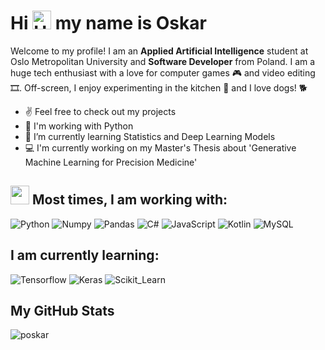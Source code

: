 # Hi <img src='https://qpluspicture.oss-cn-beijing.aliyuncs.com/6LjjQA/Hi.gif' alt='Hi' width="30"/> my name is Oskar

Welcome to my profile! I am an **Applied Artificial Intelligence** student at Oslo Metropolitan University and **Software Developer** from Poland. I am a huge tech enthusiast with a love for computer games 🎮 and video editing 🎞️. Off-screen, I enjoy experimenting in the kitchen 🍜 and I love dogs! 🐕

- ✌ Feel free to check out my projects
- 🔭 I'm working with Python
- 🌱 I’m currently learning Statistics and Deep Learning Models
- 💻 I'm currently working on my Master's Thesis about 'Generative Machine Learning for Precision Medicine'

## <img src="https://media.giphy.com/media/WUlplcMpOCEmTGBtBW/giphy.gif" width="30">  Most times, I am working with:

![Python](https://img.shields.io/badge/Python-000?style=for-the-badge&logo=python)
![Numpy](https://img.shields.io/badge/Numpy-777BB4?style=for-the-badge&logo=numpy&logoColor=white)
![Pandas](https://img.shields.io/badge/Pandas-2C2D72?style=for-the-badge&logo=pandas&logoColor=white)
![C#](https://img.shields.io/badge/C%23-239120?style=for-the-badge&logo=csharp&logoColor=white)
![JavaScript](https://img.shields.io/badge/JavaScript-323330?style=for-the-badge&logo=javascript&logoColor=F7DF1E)
![Kotlin](https://img.shields.io/badge/Kotlin-B125EA&style=for-the-badge&logo=kotlin&logoColor=white)
![MySQL](https://img.shields.io/badge/MySQL-005C84?style=for-the-badge&logo=mysql&logoColor=white)

## I am currently learning:
![Tensorflow](https://img.shields.io/badge/TensorFlow-FF6F00?style=for-the-badge&logo=TensorFlow&logoColor=white)
![Keras](https://img.shields.io/badge/Keras-D00000?style=for-the-badge&logo=Keras&logoColor=white)
![Scikit_Learn](https://img.shields.io/badge/scikit_learn-F7931E?style=for-the-badge&logo=scikit-learn&logoColor=white)

## My GitHub Stats
<img align="center" src="https://github-readme-streak-stats.herokuapp.com/?user=poskar&" alt="poskar" />

